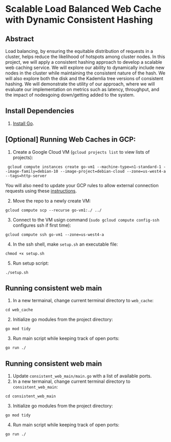 # Scalable Load Balanced Web Cache with Dynamic Consistent Hashing
## Abstract

Load balancing, by ensuring the equitable distribution of requests in a cluster, helps
reduce the likelihood of hotspots among cluster nodes. In this project, we will
apply a consistent hashing approach to develop a scalable web caching service. 
We will explore our ability to dynamically include new nodes in the cluster while 
maintaining the consistent nature of the hash. We will also explore both the disk and the
Kademlia tree versions of consistent hashing. We will demonstrate the utility of our approach, 
where we will evaluate our implementation on metrics such as latency, throughput, and the 
impact of nodesgoing down/getting added to the system.

## Install Dependencies
1. [Install Go](https://go.dev/doc/install).


## [Optional] Running Web Caches in GCP:
1. Create a Google Cloud VM (`gcloud projects list` to view lists of projects):
```
 gcloud compute instances create go-vm1 --machine-type=n1-standard-1 --image-family=debian-10 --image-project=debian-cloud --zone=us-west4-a --tags=http-server
```
You will also need to update your GCP rules to allow external connection requests using these [instructions](https://www.geeksforgeeks.org/how-to-open-port-in-gcp-vm/).

2. Move the repo to a newly create VM:
```
gcloud compute scp --recurse go-vm1:./ ../
```
3. Connect to the VM usign command (`sudo gcloud compute config-ssh` configures ssh if first time):
```
gcloud compute ssh go-vm1 --zone=us-west4-a
```

4. In the ssh shell, make `setup.sh` an executable file:
```
chmod +x setup.sh
```

5. Run setup script:
```
./setup.sh
```

## Running consistent web main

1. In a new termainal, change current terminal directory to `web_cache`:
```
cd web_cache
```
2. Initialize go modules from the project directory:
```
go mod tidy
```
3. Run main script while keeping track of open ports:
```
go run ./
```

## Running consistent web main
1. Update  `consistent_web_main/main.go` with a list of available ports.
2. In a new termainal, change current terminal directory to `consistent_web_main`:
```
cd consistent_web_main
```
3. Initialize go modules from the project directory:
```
go mod tidy
```
4. Run main script while keeping track of open ports:
```
go run ./
```
